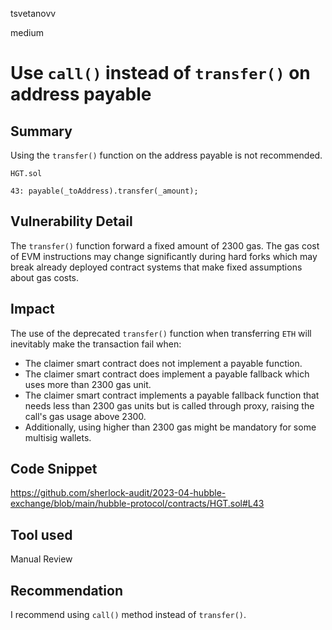 tsvetanovv

medium

# Use `call()` instead of `transfer()` on address payable

## Summary

Using the `transfer()` function on the address payable is not recommended.

```solidity
HGT.sol

43: payable(_toAddress).transfer(_amount);
```

## Vulnerability Detail

The `transfer()` function forward a fixed amount of 2300 gas. The gas cost of EVM instructions may change significantly during hard forks which may break already deployed contract systems that make fixed assumptions about gas costs.

## Impact

The use of the deprecated `transfer()` function when transferring `ETH` will inevitably make the transaction fail when:

-   The claimer smart contract does not implement a payable function.
-   The claimer smart contract does implement a payable fallback which uses more than 2300 gas unit.
-   The claimer smart contract implements a payable fallback function that needs less than 2300 gas units but is called through proxy, raising the call's gas usage above 2300.
-   Additionally, using higher than 2300 gas might be mandatory for some multisig wallets.

## Code Snippet

https://github.com/sherlock-audit/2023-04-hubble-exchange/blob/main/hubble-protocol/contracts/HGT.sol#L43

## Tool used

Manual Review

## Recommendation

I recommend using `call()` method instead of `transfer()`.